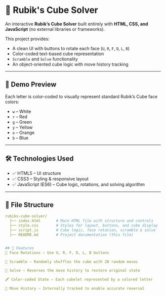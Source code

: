 # 🧩 Rubik's Cube Solver

An interactive **Rubik’s Cube Solver** built entirely with **HTML, CSS, and JavaScript** (no external libraries or frameworks).

This project provides:
- A clean UI with buttons to rotate each face (`U`, `R`, `F`, `D`, `L`, `B`)
- Color-coded text-based cube representation
- `Scramble` and `Solve` functionality
- An object-oriented cube logic with move history tracking

---

## 📸 Demo Preview


Each letter is color-coded to visually represent standard Rubik’s Cube face colors:
- `w` – White
- `r` – Red
- `g` – Green
- `y` – Yellow
- `o` – Orange
- `b` – Blue

---

## 🛠️ Technologies Used

- ✅ HTML5 – UI structure
- ✅ CSS3 – Styling & responsive layout
- ✅ JavaScript (ES6) – Cube logic, rotations, and solving algorithm

---

## 📂 File Structure

```yaml
rubiks-cube-solver/
  ├── index.html       # Main HTML file with structure and controls
  ├── style.css        # Styles for layout, buttons, and cube display
  ├── script.js        # Cube logic, face rotation, scramble & solve
  ├── README.md        # Project documentation (this file)


## 🔧 Features
🔁 Face Rotations – Use U, R, F, D, L, B buttons

🎲 Scramble – Randomly shuffles the cube with 20 random moves

🧠 Solve – Reverses the move history to restore original state

🖍️ Color-coded State – Each cubelet represented by a colored letter

🧾 Move History – Internally tracked to enable accurate reversal

